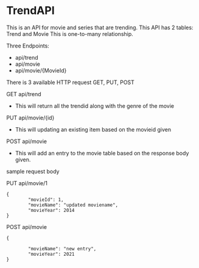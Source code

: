 # TrendAPI
This is an API for movie and series that are trending.
This API has 2 tables: Trend and Movie
This is one-to-many relationship.

Three Endpoints:
- api/trend
- api/movie
- api/movie/{MovieId}

There is 3 available HTTP request
GET, PUT, POST

GET api/trend 
- This will return all the trendid along with the genre of the movie

PUT api/movie/{id}
- This will updating an existing item based on the movieid given

POST api/movie
- This will add an entry to the movie table based on the response body given.

sample request body

PUT api/movie/1
```
{
        "movieId": 1,
        "movieName": "updated moviename",
        "movieYear": 2014
}
```

POST api/movie
```
{
        
        "movieName": "new entry",
        "movieYear": 2021
}
```

